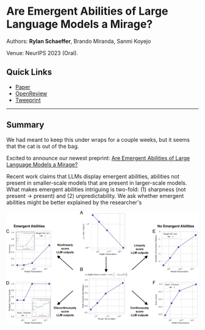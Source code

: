 # Are Emergent Abilities of Large Language Models a Mirage?

Authors: **Rylan Schaeffer**, Brando Miranda, Sanmi Koyejo

Venue: NeurIPS 2023 (Oral).

## Quick Links

- [Paper](research/2023_neurips_llm_emergent_abilities_mirage/paper.pdf)
- [OpenReview](https://openreview.net/forum?id=ITw9edRDlD)
- [Tweeprint](https://twitter.com/RylanSchaeffer/status/1653141214110322688)

-----

## Summary

We had meant to keep this under wraps for a couple weeks, but it seems that the cat is out of the bag.

Excited to announce our newest preprint: [Are Emergent Abilities of Large Language Models a Mirage?](https://arxiv.org/abs/2304.15004)

Recent work claims that LLMs display emergent abilities, abilities not present in smaller-scale models that are present in larger-scale models.
What makes emergent abilities intriguing is two-fold: (1) sharpness (not present -> present) and (2) unpredictability.
We ask whether emergent abilities might be better explained by the researcher's  

![](img.jpg)